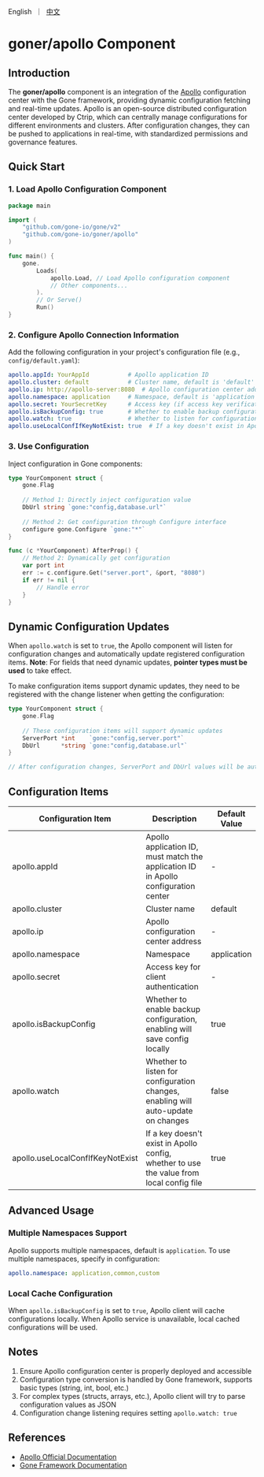 <p>
    English&nbsp ｜&nbsp <a href="README_CN.md">中文</a>
</p>

# goner/apollo Component

## Introduction

The **goner/apollo** component is an integration of the [Apollo](https://www.apolloconfig.com/) configuration center with the Gone framework, providing dynamic configuration fetching and real-time updates. Apollo is an open-source distributed configuration center developed by Ctrip, which can centrally manage configurations for different environments and clusters. After configuration changes, they can be pushed to applications in real-time, with standardized permissions and governance features.

## Quick Start

### 1. Load Apollo Configuration Component

```go
package main

import (
	"github.com/gone-io/gone/v2"
	"github.com/gone-io/goner/apollo"
)

func main() {
	gone.
		Loads(
			apollo.Load, // Load Apollo configuration component
			// Other components...
		).
		// Or Serve()
		Run()
}
```

### 2. Configure Apollo Connection Information

Add the following configuration in your project's configuration file (e.g., `config/default.yaml`):

```yaml
apollo.appId: YourAppId           # Apollo application ID
apollo.cluster: default           # Cluster name, default is 'default'
apollo.ip: http://apollo-server:8080  # Apollo configuration center address
apollo.namespace: application     # Namespace, default is 'application'
apollo.secret: YourSecretKey      # Access key (if access key verification is enabled)
apollo.isBackupConfig: true       # Whether to enable backup configuration
apollo.watch: true                # Whether to listen for configuration changes
apollo.useLocalConfIfKeyNotExist: true  # If a key doesn't exist in Apollo config, whether to use the value from local config file
```

### 3. Use Configuration

Inject configuration in Gone components:

```go
type YourComponent struct {
	gone.Flag
	
	// Method 1: Directly inject configuration value
	DbUrl string `gone:"config,database.url"`
	
	// Method 2: Get configuration through Configure interface
	configure gone.Configure `gone:"*"`
}

func (c *YourComponent) AfterProp() {
	// Method 2: Dynamically get configuration
	var port int
	err := c.configure.Get("server.port", &port, "8080")
	if err != nil {
		// Handle error
	}
}
```

## Dynamic Configuration Updates

When `apollo.watch` is set to `true`, the Apollo component will listen for configuration changes and automatically update registered configuration items.
**Note**: For fields that need dynamic updates, **pointer types must be used** to take effect.

To make configuration items support dynamic updates, they need to be registered with the change listener when getting the configuration:

```go
type YourComponent struct {
	gone.Flag
	
	// These configuration items will support dynamic updates
	ServerPort *int    `gone:"config,server.port"`
	DbUrl      *string `gone:"config,database.url"`
}

// After configuration changes, ServerPort and DbUrl values will be automatically updated
```

## Configuration Items

| Configuration Item | Description | Default Value |
| --- | --- | --- |
| apollo.appId | Apollo application ID, must match the application ID in Apollo configuration center | - |
| apollo.cluster | Cluster name | default |
| apollo.ip | Apollo configuration center address | - |
| apollo.namespace | Namespace | application |
| apollo.secret | Access key for client authentication | - |
| apollo.isBackupConfig | Whether to enable backup configuration, enabling will save config locally | true |
| apollo.watch | Whether to listen for configuration changes, enabling will auto-update on changes | false |
|apollo.useLocalConfIfKeyNotExist|If a key doesn't exist in Apollo config, whether to use the value from local config file|true|

## Advanced Usage

### Multiple Namespaces Support

Apollo supports multiple namespaces, default is `application`. To use multiple namespaces, specify in configuration:

```yaml
apollo.namespace: application,common,custom
```

### Local Cache Configuration

When `apollo.isBackupConfig` is set to `true`, Apollo client will cache configurations locally. When Apollo service is unavailable, local cached configurations will be used.

## Notes

1. Ensure Apollo configuration center is properly deployed and accessible
2. Configuration type conversion is handled by Gone framework, supports basic types (string, int, bool, etc.)
3. For complex types (structs, arrays, etc.), Apollo client will try to parse configuration values as JSON
4. Configuration change listening requires setting `apollo.watch: true`

## References

- [Apollo Official Documentation](https://www.apolloconfig.com/)
- [Gone Framework Documentation](https://github.com/gone-io/gone)